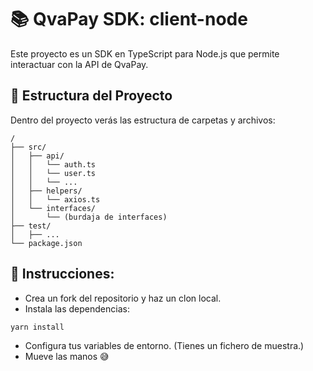 # 📚 QvaPay SDK: client-node
Este proyecto es un SDK en TypeScript para Node.js que permite interactuar con la API de QvaPay.

## 🚀 Estructura del Proyecto

Dentro del proyecto verás las estructura de carpetas y archivos:

```
/      
├── src/
│   ├── api/
│   │   └── auth.ts
│   │   └── user.ts
│   │   └── ...
│   ├── helpers/
│   │   └── axios.ts
│   └── interfaces/
│       └── (burdaja de interfaces)
├── test/
│   ├── ...
└── package.json
```

## 📖 Instrucciones:
- Crea un fork del repositorio y haz un clon local.
- Instala las dependencias:
```
yarn install
```
- Configura tus variables de entorno. (Tienes un fichero de muestra.)
- Mueve las manos 😅